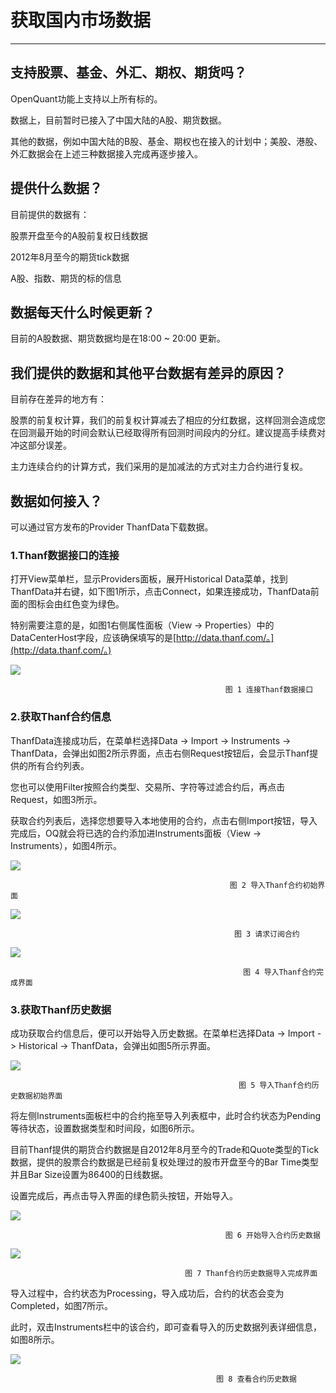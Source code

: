 # 获取国内市场数据

---

## 支持股票、基金、外汇、期权、期货吗？<div id="Data_Support"></div>

OpenQuant功能上支持以上所有标的。

数据上，目前暂时已接入了中国大陆的A股、期货数据。

其他的数据，例如中国大陆的B股、基金、期权也在接入的计划中；美股、港股、外汇数据会在上述三种数据接入完成再逐步接入。

## 提供什么数据？<div id="What_data_is_available"></div>

目前提供的数据有：

股票开盘至今的A股前复权日线数据

2012年8月至今的期货tick数据

A股、指数、期货的标的信息

## 数据每天什么时候更新？<div id="Data_Update"></div>

目前的A股数据、期货数据均是在18:00 ~ 20:00 更新。

## 我们提供的数据和其他平台数据有差异的原因？<div id="The_Reason_Of_Data_Difference"></div>

目前存在差异的地方有：

股票的前复权计算，我们的前复权计算减去了相应的分红数据，这样回测会造成您在回测最开始的时间会默认已经取得所有回测时间段内的分红。建议提高手续费对冲这部分误差。

主力连续合约的计算方式，我们采用的是加减法的方式对主力合约进行复权。

## 数据如何接入？<div id="Data_access"></div>

可以通过官方发布的Provider ThanfData下载数据。

### 1.Thanf数据接口的连接

打开View菜单栏，显示Providers面板，展开Historical Data菜单，找到ThanfData并右键，如下图1所示，点击Connect，如果连接成功，ThanfData前面的图标会由红色变为绿色。

特别需要注意的是，如图1右侧属性面板（View -&gt; Properties）中的DataCenterHost字段，应该确保填写的是[http://data.thanf.com/。](http://data.thanf.com/。)

![](/assets/internal_market_data01.png)

```
                                                图 1 连接Thanf数据接口
```

### 2.获取Thanf合约信息

ThanfData连接成功后，在菜单栏选择Data -&gt; Import -&gt; Instruments -&gt; ThanfData，会弹出如图2所示界面，点击右侧Request按钮后，会显示Thanf提供的所有合约列表。

您也可以使用Filter按照合约类型、交易所、字符等过滤合约后，再点击Request，如图3所示。

获取合约列表后，选择您想要导入本地使用的合约，点击右侧Import按钮，导入完成后，OQ就会将已选的合约添加进Instruments面板（View -&gt; Instruments），如图4所示。

![](/assets/internal_market_data02.png)

```
                                                 图 2 导入Thanf合约初始界面
```

![](/assets/internal_market_data03.png)

```
                                                  图 3 请求订阅合约
```

![](/assets/internal_market_data04.png)

```
                                                    图 4 导入Thanf合约完成界面
```

### 3.获取Thanf历史数据

成功获取合约信息后，便可以开始导入历史数据。在菜单栏选择Data -&gt; Import -&gt; Historical -&gt; ThanfData，会弹出如图5所示界面。

![](/assets/internal_market_data05.png)

```
                                                   图 5 导入Thanf合约历史数据初始界面
```

将左侧Instruments面板栏中的合约拖至导入列表框中，此时合约状态为Pending等待状态，设置数据类型和时间段，如图6所示。

目前Thanf提供的期货合约数据是自2012年8月至今的Trade和Quote类型的Tick数据，提供的股票合约数据是已经前复权处理过的股市开盘至今的Bar Time类型并且Bar Size设置为86400的日线数据。

设置完成后，再点击导入界面的绿色箭头按钮，开始导入。

![](/assets/internal_market_data06.png)

```
                                                图 6 开始导入合约历史数据
```

![](/assets/internal_market_data07.png)

```
                                       图 7 Thanf合约历史数据导入完成界面
```

导入过程中，合约状态为Processing，导入成功后，合约的状态会变为Completed，如图7所示。

此时，双击Instruments栏中的该合约，即可查看导入的历史数据列表详细信息，如图8所示。

![](/assets/internal_market_data08.png)

```
                                              图 8 查看合约历史数据
```

### 



